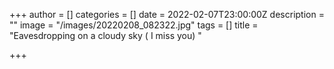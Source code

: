 +++
author = []
categories = []
date = 2022-02-07T23:00:00Z
description = ""
image = "/images/20220208_082322.jpg"
tags = []
title = "Eavesdropping on a cloudy sky ( I miss you) "

+++
